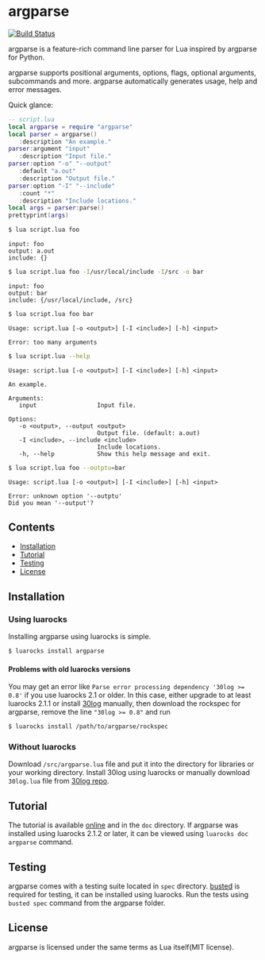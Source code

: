 # argparse

[![Build Status](https://travis-ci.org/mpeterv/argparse.png?branch=master)](https://travis-ci.org/mpeterv/argparse)

argparse is a feature-rich command line parser for Lua inspired by argparse for Python. 

argparse supports positional arguments, options, flags, optional arguments, subcommands and more. argparse automatically generates usage, help and error messages. 

Quick glance: 

```lua
-- script.lua
local argparse = require "argparse"
local parser = argparse()
   :description "An example."
parser:argument "input"
   :description "Input file."
parser:option "-o" "--output"
   :default "a.out"
   :description "Output file."
parser:option "-I" "--include"
   :count "*"
   :description "Include locations."
local args = parser:parse()
prettyprint(args)
```

```bash
$ lua script.lua foo
```

```
input: foo
output: a.out
include: {}
```

```bash
$ lua script.lua foo -I/usr/local/include -I/src -o bar
```

```
input: foo
output: bar
include: {/usr/local/include, /src}
```

```bash
$ lua script.lua foo bar
```

```
Usage: script.lua [-o <output>] [-I <include>] [-h] <input>

Error: too many arguments
```

```bash
$ lua script.lua --help
```

```
Usage: script.lua [-o <output>] [-I <include>] [-h] <input>

An example. 

Arguments: 
   input                 Input file.

Options: 
   -o <output>, --output <output>
                         Output file. (default: a.out)
   -I <include>, --include <include>
                         Include locations.
   -h, --help            Show this help message and exit.
```

```bash
$ lua script.lua foo --outptu=bar
```

```
Usage: script.lua [-o <output>] [-I <include>] [-h] <input>

Error: unknown option '--outptu'
Did you mean '--output'?
```

## Contents

* [Installation](#installation)
* [Tutorial](#tutorial)
* [Testing](#testing)
* [License](#license)

## Installation

### Using luarocks

Installing argparse using luarocks is simple. 

```bash
$ luarocks install argparse
```

#### Problems with old luarocks versions

You may get an error like `Parse error processing dependency '30log >= 0.8'` if you use luarocks 2.1 or older. In this case, either upgrade to at least luarocks 2.1.1 or install [30log](http://yonaba.github.io/30log/) manually, then download the rockspec for argparse, remove the line `"30log >= 0.8"` and run

```bash
$ luarocks install /path/to/argparse/rockspec
```

### Without luarocks

Download `/src/argparse.lua` file and put it into the directory for libraries or your working directory. Install 30log using luarocks or manually download `30log.lua` file from [30log repo](https://github.com/Yonaba/30log). 


## Tutorial

The tutorial is available [online](http://mpeterv.github.io/argparse/) and in the `doc` directory. If argparse was installed using luarocks 2.1.2 or later, it can be viewed using `luarocks doc argparse` command. 

## Testing

argparse comes with a testing suite located in `spec` directory. [busted](http://olivinelabs.com/busted/) is required for testing, it can be installed using luarocks. Run the tests using `busted spec` command from the argparse folder. 

## License

argparse is licensed under the same terms as Lua itself(MIT license). 
